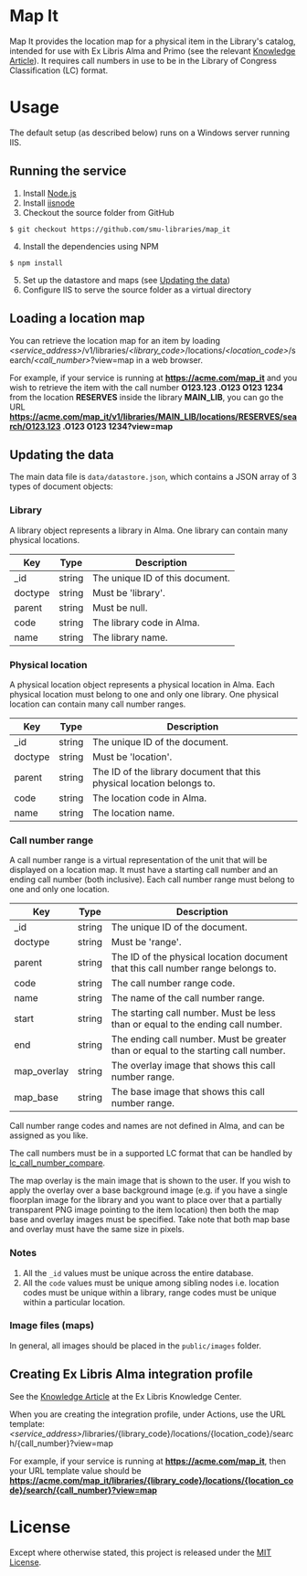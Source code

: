 # Map It

Map It provides the location map for a physical item in the Library's catalog, intended for use with Ex Libris Alma and Primo (see the relevant [Knowledge Article](http://knowledge.exlibrisgroup.com/Alma/Knowledge_Articles/How_to_configure_Alma_to_display_a_map_to_a_physical_item_in_Primo)). It requires call numbers in use to be in the Library of Congress Classification (LC) format.

# Usage

The default setup (as described below) runs on a Windows server running IIS.

## Running the service

1. Install [Node.js](https://nodejs.org)
2. Install [iisnode](https://github.com/tjanczuk/iisnode)
3. Checkout the source folder from GitHub

```
$ git checkout https://github.com/smu-libraries/map_it
```

4. Install the dependencies using NPM

```
$ npm install
```

5. Set up the datastore and maps (see [Updating the data](#Updating-the-data))
6. Configure IIS to serve the source folder as a virtual directory

## Loading a location map

You can retrieve the location map for an item by loading <i>&lt;service_address&gt;</i>/v1/libraries/<i>&lt;library_code&gt;</i>/locations/<i>&lt;location_code&gt;</i>/search/<i>&lt;call_number&gt;</i>?view=map in a web browser.

For example, if your service is running at <b>https://acme.com/map_it</b> and you wish to retrieve the item with the call number <b>O123.123 .O123 O123 1234</b> from the location <b>RESERVES</b> inside the library <b>MAIN_LIB</b>, you can go the URL <b>https://acme.com/map_it/v1/libraries/MAIN_LIB/locations/RESERVES/search/O123.123 .O123 O123 1234?view=map</b>

## Updating the data

The main data file is `data/datastore.json`, which contains a JSON array of 3 types of document objects:

### Library

A library object represents a library in Alma. One library can contain many physical locations.

|Key|Type|Description
|---|---|---
|_id|string|The unique ID of this document.
|doctype|string|Must be 'library'.
|parent|string|Must be null.
|code|string|The library code in Alma.
|name|string|The library name.

### Physical location

A physical location object represents a physical location in Alma. Each physical location must belong to one and only one library. One physical location can contain many call number ranges.

|Key|Type|Description
|---|---|---
|_id|string|The unique ID of the document.
|doctype|string|Must be 'location'.
|parent|string|The ID of the library document that this physical location belongs to.
|code|string|The location code in Alma.
|name|string|The location name.

### Call number range

A call number range is a virtual representation of the unit that will be displayed on a location map. It must have a starting call number and an ending call number (both inclusive). Each call number range must belong to one and only one location.

|Key|Type|Description
|---|---|---
|_id|string|The unique ID of the document.
|doctype|string|Must be 'range'.
|parent|string|The ID of the physical location document that this call number range belongs to.
|code|string|The call number range code.
|name|string|The name of the call number range.
|start|string|The starting call number. Must be less than or equal to the ending call number.
|end|string|The ending call number. Must be greater than or equal to the starting call number.
|map_overlay|string|The overlay image that shows this call number range.
|map_base|string|The base image that shows this call number range.

Call number range codes and names are not defined in Alma, and can be assigned as you like.

The call numbers must be in a supported LC format that can be handled by [lc_call_number_compare](https://github.com/smu-libraries/lc_call_number_compare).

The map overlay is the main image that is shown to the user. If you wish to apply the overlay over a base background image (e.g. if you have a single floorplan image for the library and you want to place over that a partially transparent PNG image pointing to the item location) then both the map base and overlay images must be specified. Take note that both map base and overlay must have the same size in pixels.

### Notes

1. All the `_id` values must be unique across the entire database.
2. All the `code` values must be unique among sibling nodes i.e. location codes must be unique within a library, range codes must be unique within a particular location.

### Image files (maps)

In general, all images should be placed in the `public/images` folder.

## Creating Ex Libris Alma integration profile

See the [Knowledge Article](http://knowledge.exlibrisgroup.com/Alma/Knowledge_Articles/How_to_configure_Alma_to_display_a_map_to_a_physical_item_in_Primo) at the Ex Libris Knowledge Center.

When you are creating the integration profile, under Actions,
use the URL template: <i>&lt;service_address&gt;</i>/libraries/{library_code}/locations/{location_code}/search/{call_number}?view=map

For example, if your service is running at <b>https://acme.com/map_it</b>, then your URL template value should be <b>https://acme.com/map_it/libraries/{library_code}/locations/{location_code}/search/{call_number}?view=map</b>

# License

Except where otherwise stated, this project is released under the [MIT License](LICENSE.md).
